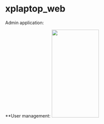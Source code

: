 # xplaptop_web

Admin application:

**User management:
  <img src="https://user-images.githubusercontent.com/37379686/204622746-56679321-8ae1-425c-a076-13362d6ed41c.png" width="150" height="280">
